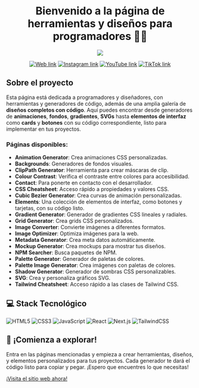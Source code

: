 <div align="center">
<h1 align="center">Bienvenido a la página de herramientas y diseños para programadores 👨‍💻</h1>
</div>
<div align="center">
<img src="/banner.jpg">
</div>
<div align="center">
  
[![Web link](https://img.shields.io/badge/Sitio%20Web-255E63?style=for-the-badge&logo=About.me&logoColor=white)](https://www.tusitio.com)
[![Instagram link](https://img.shields.io/badge/Instagram-E4405F?style=for-the-badge&logo=instagram&logoColor=white)](https://www.instagram.com)
[![YouTube link](https://img.shields.io/badge/YouTube-FF0000?style=for-the-badge&logo=youtube&logoColor=white)](https://www.youtube.com)
[![TikTok link](https://img.shields.io/badge/TikTok-000000?style=for-the-badge&logo=tiktok&logoColor=white)](https://www.tiktok.com)

</div>

## Sobre el proyecto

Esta página está dedicada a programadores y diseñadores, con herramientas y generadores de código, además de una amplia galería de **diseños completos con código**. Aquí puedes encontrar desde generadores de **animaciones**, **fondos**, **gradientes**, **SVGs** hasta **elementos de interfaz** como **cards** y **botones** con su código correspondiente, listo para implementar en tus proyectos.

### Páginas disponibles:

- **Animation Generator**: Crea animaciones CSS personalizadas.
- **Backgrounds**: Generadores de fondos visuales.
- **ClipPath Generator**: Herramienta para crear máscaras de clip.
- **Colour Contrast**: Verifica el contraste entre colores para accesibilidad.
- **Contact**: Para ponerte en contacto con el desarrollador.
- **CSS Cheatsheet**: Acceso rápido a propiedades y valores CSS.
- **Cubic Bezier Generator**: Crea curvas de animación personalizadas.
- **Elements**: Una colección de elementos de interfaz, como botones y tarjetas, con su código listo.
- **Gradient Generator**: Generador de gradientes CSS lineales y radiales.
- **Grid Generator**: Crea grids CSS personalizados.
- **Image Converter**: Convierte imágenes a diferentes formatos.
- **Image Optimizer**: Optimiza imágenes para la web.
- **Metadata Generator**: Crea meta datos automáticamente.
- **Mockup Generator**: Crea mockups para mostrar tus diseños.
- **NPM Searcher**: Busca paquetes de NPM.
- **Palette Generator**: Generador de paletas de colores.
- **Palette Image Generator**: Crea imágenes con paletas de colores.
- **Shadow Generator**: Generador de sombras CSS personalizables.
- **SVG**: Crea y personaliza gráficos SVG.
- **Tailwind Cheatsheet**: Acceso rápido a las clases de Tailwind CSS.

## 💻 Stack Tecnológico

![HTML5](https://img.shields.io/badge/html5-%23E34F26.svg?style=for-the-badge&logo=html5&logoColor=white) 
![CSS3](https://img.shields.io/badge/css3-%231572B6.svg?style=for-the-badge&logo=css3&logoColor=white) 
![JavaScript](https://img.shields.io/badge/javascript-%23323330.svg?style=for-the-badge&logo=javascript&logoColor=%23F7DF1E) 
![React](https://img.shields.io/badge/react-%2320232a.svg?style=for-the-badge&logo=react&logoColor=%2361DAFB) 
![Next.js](https://img.shields.io/badge/Next-black?style=for-the-badge&logo=next.js&logoColor=white) 
![TailwindCSS](https://img.shields.io/badge/tailwindcss-%2338B2AC.svg?style=for-the-badge&logo=tailwind-css&logoColor=white)

## 🚀 ¡Comienza a explorar!

Entra en las páginas mencionadas y empieza a crear herramientas, diseños, y elementos personalizados para tus proyectos. Cada generador te dará el código listo para copiar y pegar. ¡Espero que encuentres lo que necesitas!

[¡Visita el sitio web ahora!](https://www.tusitio.com)

<!-- Proudly created with [tusitio.com](https://www.tusitio.com) -->
